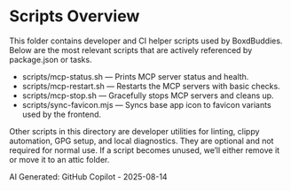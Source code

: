 # Scripts Overview

This folder contains developer and CI helper scripts used by BoxdBuddies.
Below are the most relevant scripts that are actively referenced by package.json or tasks.

- scripts/mcp-status.sh — Prints MCP server status and health.
- scripts/mcp-restart.sh — Restarts the MCP servers with basic checks.
- scripts/mcp-stop.sh — Gracefully stops MCP servers and cleans up.
- scripts/sync-favicon.mjs — Syncs base app icon to favicon variants used by the frontend.

Other scripts in this directory are developer utilities for linting, clippy automation,
GPG setup, and local diagnostics. They are optional and not required for normal use.
If a script becomes unused, we’ll either remove it or move it to an attic folder.

AI Generated: GitHub Copilot - 2025-08-14
